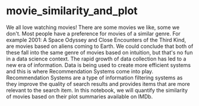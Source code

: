 # movie_similarity_and_plot
We all love watching movies! There are some movies we like, some we don't. Most people have a preference for movies of a similar genre. For example 2001: A Space Odyssey and Close Encounters of the Third Kind, are movies based on aliens coming to Earth. We could conclude that both of these fall into the same genre of movies based on intuition, but that's no fun in a data science context.  The rapid growth of data collection has led to a new era of information. Data is being used to create more efficient systems and this is where Recommendation Systems come into play. Recommendation Systems are a type of information filtering systems as they improve the quality of search results and provides items that are more relevant to the search item.  In this notebook, we will quantify the similarity of movies based on their plot summaries available on IMDb.
